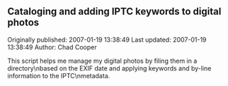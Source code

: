 ## Cataloging and adding IPTC keywords to digital photos 
Originally published: 2007-01-19 13:38:49 
Last updated: 2007-01-19 13:38:49 
Author: Chad Cooper 
 
This script helps me manage my digital photos by filing them in a directory\nbased on the EXIF date and applying keywords and by-line information to the IPTC\nmetadata.